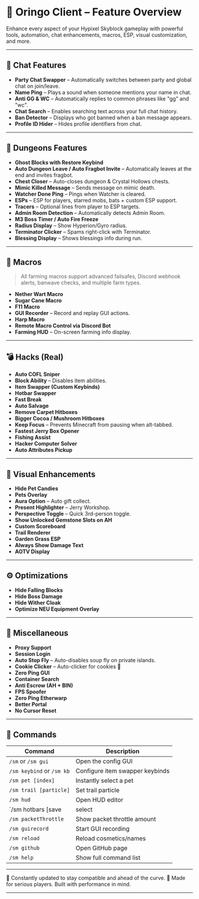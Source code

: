 # 🚀 Oringo Client – Feature Overview

Enhance every aspect of your Hypixel Skyblock gameplay with powerful tools, automation, chat enhancements, macros, ESP, visual customization, and more.

---

## 💬 Chat Features

- **Party Chat Swapper** – Automatically switches between party and global chat on join/leave.
- **Name Ping** – Plays a sound when someone mentions your name in chat.
- **Anti GG & WC** – Automatically replies to common phrases like "gg" and "wc".
- **Chat Search** – Enables searching text across your full chat history.
- **Ban Detector** – Displays who got banned when a ban message appears.
- **Profile ID Hider** – Hides profile identifiers from chat.

---

## 🏰 Dungeons Features

- **Ghost Blocks with Restore Keybind**
- **Auto Dungeon Leave / Auto Fragbot Invite** – Automatically leaves at the end and invites fragbot.
- **Chest Closer** – Auto-closes dungeon & Crystal Hollows chests.
- **Mimic Killed Message** – Sends message on mimic death.
- **Watcher Done Ping** – Pings when Watcher is cleared.
- **ESPs** – ESP for players, starred mobs, bats + custom ESP support.
- **Tracers** – Optional lines from player to ESP targets.
- **Admin Room Detection** – Automatically detects Admin Room.
- **M3 Boss Timer / Auto Fire Freeze**
- **Radius Display** – Show Hyperion/Gyro radius.
- **Terminator Clicker** – Spams right-click with Terminator.
- **Blessing Display** – Shows blessings info during run.

---

## 🌾 Macros

> All farming macros support advanced failsafes, Discord webhook alerts, banwave checks, and multiple farm types.

- **Nether Wart Macro**
- **Sugar Cane Macro**
- **F11 Macro**
- **GUI Recorder** – Record and replay GUI actions.
- **Harp Macro**
- **Remote Macro Control via Discord Bot**
- **Farming HUD** – On-screen farming info display.

---

## 💣 Hacks (Real)

- **Auto COFL Sniper**
- **Block Ability** – Disables item abilities.
- **Item Swapper (Custom Keybinds)**
- **Hotbar Swapper**
- **Fast Break**
- **Auto Salvage**
- **Remove Carpet Hitboxes**
- **Bigger Cocoa / Mushroom Hitboxes**
- **Keep Focus** – Prevents Minecraft from pausing when alt-tabbed.
- **Fastest Jerry Box Opener**
- **Fishing Assist**
- **Hacker Computer Solver**
- **Auto Attributes Pickup**

---

## 🌈 Visual Enhancements

- **Hide Pet Candies**
- **Pets Overlay**
- **Aura Option** – Auto gift collect.
- **Present Highlighter** – Jerry Workshop.
- **Perspective Toggle** – Quick 3rd-person toggle.
- **Show Unlocked Gemstone Slots on AH**
- **Custom Scoreboard**
- **Trail Renderer**
- **Garden Grass ESP**
- **Always Show Damage Text**
- **AOTV Display**

---

## ⚙️ Optimizations

- **Hide Falling Blocks**
- **Hide Boss Damage**
- **Hide Wither Cloak**
- **Optimize NEU Equipment Overlay**

---

## 🎲 Miscellaneous

- **Proxy Support**
- **Session Login**
- **Auto Stop Fly** – Auto-disables soup fly on private islands.
- **Cookie Clicker** – Auto-clicker for cookies 🍪
- **Zero Ping GUI**
- **Container Search**
- **Anti Escrow (AH + BIN)**
- **FPS Spoofer**
- **Zero Ping Etherwarp**
- **Better Portal**
- **No Cursor Reset**

---

## 🧩 Commands

| Command | Description |
|--------|-------------|
| `/sm` or `/sm gui` | Open the config GUI |
| `/sm keybind` or `/sm kb` | Configure item swapper keybinds |
| `/sm pet [index]` | Instantly select a pet |
| `/sm trail [particle]` | Set trail particle |
| `/sm hud` | Open HUD editor |
| `/sm hotbars [save|select|remove|list]` | Manage hotbar presets |
| `/sm packetThrottle` | Show packet throttle amount |
| `/sm guirecord` | Start GUI recording |
| `/sm reload` | Reload cosmetics/names |
| `/sm github` | Open GitHub page |
| `/sm help` | Show full command list |

---

🔧 Constantly updated to stay compatible and ahead of the curve.
🎯 Made for serious players. Built with performance in mind.

---
